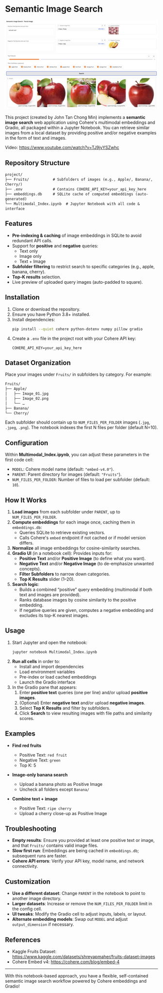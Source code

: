 # Semantic Image Search

![](preview.jpg)

This project (created by John Tan Chong Min) implements a **semantic image search** web application using Cohere's multimodal embeddings and Gradio, all packaged within a Jupyter Notebook. You can retrieve similar images from a local dataset by providing positive and/or negative examples in the form of text and images.

Video: https://www.youtube.com/watch?v=TJ9jvYSZwhc

## Repository Structure

```
project/
├── Fruits/           # Subfolders of images (e.g., Apple/, Banana/, Cherry/)
├── .env              # Contains COHERE_API_KEY=your_api_key_here
├── embeddings.db     # SQLite cache of computed embeddings (auto-generated)
└── Multimodal_Index.ipynb  # Jupyter Notebook with all code & interface
```

## Features

- **Pre-indexing & caching** of image embeddings in SQLite to avoid redundant API calls.
- Support for **positive** and **negative** queries:
  - Text only
  - Image only
  - Text + Image
- **Subfolder filtering** to restrict search to specific categories (e.g., apple, banana, cherry).
- **Top-K results** selection.
- Live preview of uploaded query images (auto-padded to square).

## Installation

1. Clone or download the repository.
2. Ensure you have Python 3.8+ installed.
3. Install dependencies:
   ```bash
   pip install --quiet cohere python-dotenv numpy pillow gradio
   ```
4. Create a `.env` file in the project root with your Cohere API key:
   ```dotenv
   COHERE_API_KEY=your_api_key_here
   ```

## Dataset Organization

Place your images under `Fruits/` in subfolders by category. For example:

```
Fruits/
├── Apple/
│   ├── Image_01.jpg
│   ├── Image_02.png
│   └── …
├── Banana/
└── Cherry/
```

Each subfolder should contain up to `NUM_FILES_PER_FOLDER` images (`.jpg`, `.jpeg`, `.png`). The notebook indexes the first N files per folder (default N=10).

## Configuration

Within **Multimodal\_Index.ipynb**, you can adjust these parameters in the first code cell:

- `MODEL`: Cohere model name (default: `"embed-v4.0"`).
- `PARENT`: Parent directory for images (default: `"Fruits"`).
- `NUM_FILES_PER_FOLDER`: Number of files to load per subfolder (default: `10`).

## How It Works

1. **Load images** from each subfolder under `PARENT`, up to `NUM_FILES_PER_FOLDER`.
2. **Compute embeddings** for each image once, caching them in `embeddings.db`:
   - Queries SQLite to retrieve existing vectors.
   - Calls Cohere's `embed` endpoint if not cached or if model version differs.
3. **Normalize** all image embeddings for cosine-similarity searches.
4. **Gradio UI** (in a notebook cell): Provides inputs for:
   - **Positive Text** and/or **Positive Image** (to define what you want).
   - **Negative Text** and/or **Negative Image** (to de-emphasize unwanted concepts).
   - **Filter Subfolders** to narrow down categories.
   - **Top K Results** slider (1–20).
5. **Search logic**:
   - Builds a combined “positive” query embedding (multimodal if both text and images are provided).
   - Ranks database images by cosine similarity to the positive embedding.
   - If negative queries are given, computes a negative embedding and excludes its top-K nearest images.

## Usage

1. Start Jupyter and open the notebook:
   ```bash
   jupyter notebook Multimodal_Index.ipynb
   ```
2. **Run all cells** in order to:
   - Install and import dependencies
   - Load environment variables
   - Pre-index or load cached embeddings
   - Launch the Gradio interface
3. In the Gradio pane that appears:
   1. Enter **positive text** queries (one per line) and/or upload **positive images**.
   2. (Optional) Enter **negative text** and/or upload **negative images**.
   3. Select **Top K Results** and filter by subfolders.
   4. Click **Search** to view resulting images with file paths and similarity scores.

## Examples

- **Find red fruits**

  - Positive Text: `red fruit`
  - Negative Text: `green`
  - Top K: 5

- **Image-only banana search**

  - Upload a banana photo as Positive Image
  - Uncheck all folders except `Banana/`

- **Combine text + image**

  - Positive Text: `ripe cherry`
  - Upload a cherry close-up as Positive Image

## Troubleshooting

- **Empty results**: Ensure you provided at least one positive text or image, and that `Fruits/` contains valid image files.
- **Slow first run**: Embeddings are being cached in `embeddings.db`; subsequent runs are faster.
- **Cohere API errors**: Verify your API key, model name, and network connectivity.

## Customization

- **Use a different dataset**: Change `PARENT` in the notebook to point to another image directory.
- **Larger datasets**: Increase or remove the `NUM_FILES_PER_FOLDER` limit in the config cell.
- **UI tweaks**: Modify the Gradio cell to adjust inputs, labels, or layout.
- **Alternate embedding models**: Swap out `MODEL` and adjust `output_dimension` if necessary.

## References

- Kaggle Fruits Dataset: https://www.kaggle.com/datasets/shreyapmaher/fruits-dataset-images
- Cohere Embed v4: https://cohere.com/blog/embed-4

---

With this notebook-based approach, you have a flexible, self-contained semantic image search workflow powered by Cohere embeddings and Gradio!

